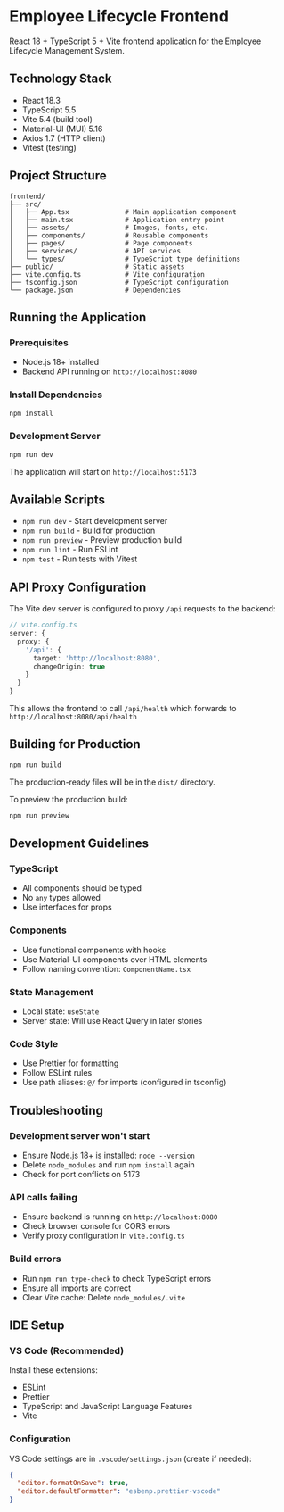 # Employee Lifecycle Frontend

React 18 + TypeScript 5 + Vite frontend application for the Employee Lifecycle Management System.

## Technology Stack

- React 18.3
- TypeScript 5.5
- Vite 5.4 (build tool)
- Material-UI (MUI) 5.16
- Axios 1.7 (HTTP client)
- Vitest (testing)

## Project Structure

```
frontend/
├── src/
│   ├── App.tsx              # Main application component
│   ├── main.tsx             # Application entry point
│   ├── assets/              # Images, fonts, etc.
│   ├── components/          # Reusable components
│   ├── pages/               # Page components
│   ├── services/            # API services
│   └── types/               # TypeScript type definitions
├── public/                  # Static assets
├── vite.config.ts           # Vite configuration
├── tsconfig.json            # TypeScript configuration
└── package.json             # Dependencies
```

## Running the Application

### Prerequisites
- Node.js 18+ installed
- Backend API running on `http://localhost:8080`

### Install Dependencies

```bash
npm install
```

### Development Server

```bash
npm run dev
```

The application will start on `http://localhost:5173`

## Available Scripts

- `npm run dev` - Start development server
- `npm run build` - Build for production
- `npm run preview` - Preview production build
- `npm run lint` - Run ESLint
- `npm test` - Run tests with Vitest

## API Proxy Configuration

The Vite dev server is configured to proxy `/api` requests to the backend:

```typescript
// vite.config.ts
server: {
  proxy: {
    '/api': {
      target: 'http://localhost:8080',
      changeOrigin: true
    }
  }
}
```

This allows the frontend to call `/api/health` which forwards to `http://localhost:8080/api/health`

## Building for Production

```bash
npm run build
```

The production-ready files will be in the `dist/` directory.

To preview the production build:
```bash
npm run preview
```

## Development Guidelines

### TypeScript
- All components should be typed
- No `any` types allowed
- Use interfaces for props

### Components
- Use functional components with hooks
- Use Material-UI components over HTML elements
- Follow naming convention: `ComponentName.tsx`

### State Management
- Local state: `useState`
- Server state: Will use React Query in later stories

### Code Style
- Use Prettier for formatting
- Follow ESLint rules
- Use path aliases: `@/` for imports (configured in tsconfig)

## Troubleshooting

### Development server won't start
- Ensure Node.js 18+ is installed: `node --version`
- Delete `node_modules` and run `npm install` again
- Check for port conflicts on 5173

### API calls failing
- Ensure backend is running on `http://localhost:8080`
- Check browser console for CORS errors
- Verify proxy configuration in `vite.config.ts`

### Build errors
- Run `npm run type-check` to check TypeScript errors
- Ensure all imports are correct
- Clear Vite cache: Delete `node_modules/.vite`

## IDE Setup

### VS Code (Recommended)
Install these extensions:
- ESLint
- Prettier
- TypeScript and JavaScript Language Features
- Vite

### Configuration
VS Code settings are in `.vscode/settings.json` (create if needed):
```json
{
  "editor.formatOnSave": true,
  "editor.defaultFormatter": "esbenp.prettier-vscode"
}
```

